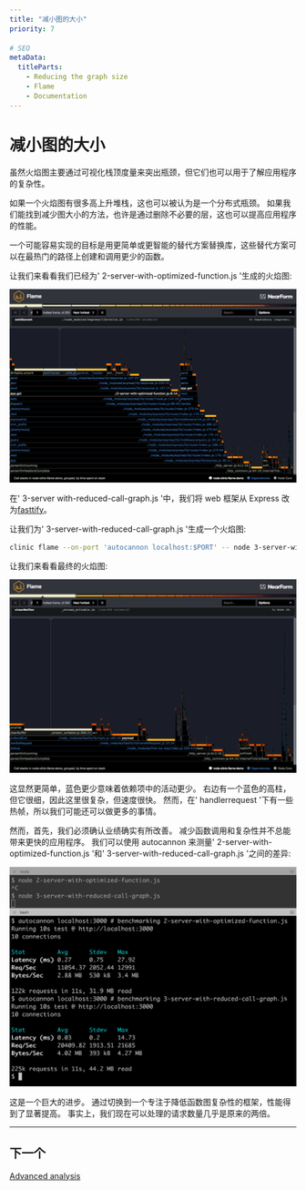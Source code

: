 ```yaml
---
title: "减小图的大小"
priority: 7

# SEO
metaData:
  titleParts:
    - Reducing the graph size
    - Flame
    - Documentation
---
```


# 减小图的大小

虽然火焰图主要通过可视化栈顶度量来突出瓶颈，但它们也可以用于了解应用程序的复杂性。

如果一个火焰图有很多高上升堆栈，这也可以被认为是一个分布式瓶颈。
如果我们能找到减少图大小的方法，也许是通过删除不必要的层，这也可以提高应用程序的性能。

一个可能容易实现的目标是用更简单或更智能的替代方案替换库，这些替代方案可以在最热门的路径上创建和调用更少的函数。

让我们来看看我们已经为' 2-server-with-optimized-function.js '生成的火焰图:

![Flamegraph from node-clinic-demo/2-server-with-optimized-function.js](06-A.png)

在' 3-server with-reduced-call-graph.js '中，我们将 web 框架从 Express 改为[fasttify](https://www.fastify.io/)。

让我们为' 3-server-with-reduced-call-graph.js '生成一个火焰图:

```bash
clinic flame --on-port 'autocannon localhost:$PORT' -- node 3-server-with-reduced-call-graph.js
```

让我们来看看最终的火焰图:

![Flamegraph from node-clinic-flame-demo/3-server-with-reduced-call-graph.js](07-A.png)

这显然更简单，蓝色更少意味着依赖项中的活动更少。
右边有一个蓝色的高柱，但它很细，因此这里很复杂，但速度很快。
然而，在' handlerrequest '下有一些热帧，所以我们可能还可以做更多的事情。

然而，首先，我们必须确认业绩确实有所改善。
减少函数调用和复杂性并不总能带来更快的应用程序。
我们可以使用 autocannon 来测量' 2-server-with-optimized-function.js '和' 3-server-with-reduced-call-graph.js '之间的差异:

![Output from autocannon before and after switching to Fastify](07-B.png)

这是一个巨大的进步。
通过切换到一个专注于降低函数图复杂性的框架，性能得到了显著提高。
事实上，我们现在可以处理的请求数量几乎是原来的两倍。

---

## 下一个

[Advanced analysis](/documentation/flame/08-advanced-analysis/)
